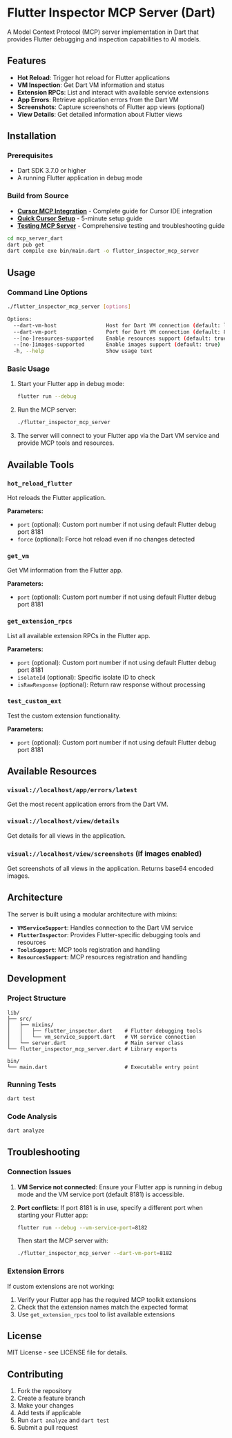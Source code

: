 # Flutter Inspector MCP Server (Dart)

A Model Context Protocol (MCP) server implementation in Dart that provides Flutter debugging and inspection capabilities to AI models.

## Features

- **Hot Reload**: Trigger hot reload for Flutter applications
- **VM Inspection**: Get Dart VM information and status
- **Extension RPCs**: List and interact with available service extensions
- **App Errors**: Retrieve application errors from the Dart VM
- **Screenshots**: Capture screenshots of Flutter app views (optional)
- **View Details**: Get detailed information about Flutter views

## Installation

### Prerequisites

- Dart SDK 3.7.0 or higher
- A running Flutter application in debug mode

### Build from Source

- **[Cursor MCP Integration](../docs/cursor_mcp_integration.md)** - Complete guide for Cursor IDE integration
- **[Quick Cursor Setup](../docs/quick_setup_cursor.md)** - 5-minute setup guide
- **[Testing MCP Server](../docs/testing_mcp_server.md)** - Comprehensive testing and troubleshooting guide

```bash
cd mcp_server_dart
dart pub get
dart compile exe bin/main.dart -o flutter_inspector_mcp_server
```

## Usage

### Command Line Options

```bash
./flutter_inspector_mcp_server [options]

Options:
  --dart-vm-host                Host for Dart VM connection (default: localhost)
  --dart-vm-port                Port for Dart VM connection (default: 8181)
  --[no-]resources-supported    Enable resources support (default: true)
  --[no-]images-supported       Enable images support (default: true)
  -h, --help                    Show usage text
```

### Basic Usage

1. Start your Flutter app in debug mode:

   ```bash
   flutter run --debug
   ```

2. Run the MCP server:

   ```bash
   ./flutter_inspector_mcp_server
   ```

3. The server will connect to your Flutter app via the Dart VM service and provide MCP tools and resources.

## Available Tools

### `hot_reload_flutter`

Hot reloads the Flutter application.

**Parameters:**

- `port` (optional): Custom port number if not using default Flutter debug port 8181
- `force` (optional): Force hot reload even if no changes detected

### `get_vm`

Get VM information from the Flutter app.

**Parameters:**

- `port` (optional): Custom port number if not using default Flutter debug port 8181

### `get_extension_rpcs`

List all available extension RPCs in the Flutter app.

**Parameters:**

- `port` (optional): Custom port number if not using default Flutter debug port 8181
- `isolateId` (optional): Specific isolate ID to check
- `isRawResponse` (optional): Return raw response without processing

### `test_custom_ext`

Test the custom extension functionality.

**Parameters:**

- `port` (optional): Custom port number if not using default Flutter debug port 8181

## Available Resources

### `visual://localhost/app/errors/latest`

Get the most recent application errors from the Dart VM.

### `visual://localhost/view/details`

Get details for all views in the application.

### `visual://localhost/view/screenshots` (if images enabled)

Get screenshots of all views in the application. Returns base64 encoded images.

## Architecture

The server is built using a modular architecture with mixins:

- **`VMServiceSupport`**: Handles connection to the Dart VM service
- **`FlutterInspector`**: Provides Flutter-specific debugging tools and resources
- **`ToolsSupport`**: MCP tools registration and handling
- **`ResourcesSupport`**: MCP resources registration and handling

## Development

### Project Structure

```
lib/
├── src/
│   ├── mixins/
│   │   ├── flutter_inspector.dart    # Flutter debugging tools
│   │   └── vm_service_support.dart   # VM service connection
│   └── server.dart                   # Main server class
└── flutter_inspector_mcp_server.dart # Library exports

bin/
└── main.dart                         # Executable entry point
```

### Running Tests

```bash
dart test
```

### Code Analysis

```bash
dart analyze
```

## Troubleshooting

### Connection Issues

1. **VM Service not connected**: Ensure your Flutter app is running in debug mode and the VM service port (default 8181) is accessible.

2. **Port conflicts**: If port 8181 is in use, specify a different port when starting your Flutter app:
   ```bash
   flutter run --debug --vm-service-port=8182
   ```
   Then start the MCP server with:
   ```bash
   ./flutter_inspector_mcp_server --dart-vm-port=8182
   ```

### Extension Errors

If custom extensions are not working:

1. Verify your Flutter app has the required MCP toolkit extensions
2. Check that the extension names match the expected format
3. Use `get_extension_rpcs` tool to list available extensions

## License

MIT License - see LICENSE file for details.

## Contributing

1. Fork the repository
2. Create a feature branch
3. Make your changes
4. Add tests if applicable
5. Run `dart analyze` and `dart test`
6. Submit a pull request

